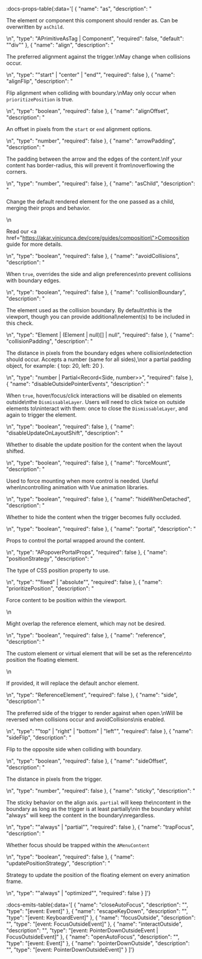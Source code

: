 <!-- This file was automatic generated. Do not edit it manually -->

:docs-props-table{:data='[
  {
    "name": "as",
    "description": "<p>The element or component this component should render as. Can be overwritten by <code>asChild</code>.</p>\n",
    "type": "APrimitiveAsTag | Component",
    "required": false,
    "default": "\"div\""
  },
  {
    "name": "align",
    "description": "<p>The preferred alignment against the trigger.\nMay change when collisions occur.</p>\n",
    "type": "\"start\" | \"center\" | \"end\"",
    "required": false
  },
  {
    "name": "alignFlip",
    "description": "<p>Flip alignment when colliding with boundary.\nMay only occur when <code>prioritizePosition</code> is true.</p>\n",
    "type": "boolean",
    "required": false
  },
  {
    "name": "alignOffset",
    "description": "<p>An offset in pixels from the <code>start</code> or <code>end</code> alignment options.</p>\n",
    "type": "number",
    "required": false
  },
  {
    "name": "arrowPadding",
    "description": "<p>The padding between the arrow and the edges of the content.\nIf your content has border-radius, this will prevent it from\noverflowing the corners.</p>\n",
    "type": "number",
    "required": false
  },
  {
    "name": "asChild",
    "description": "<p>Change the default rendered element for the one passed as a child, merging their props and behavior.</p>\n<p>Read our <a href=\"https://akar.vinicunca.dev/core/guides/composition\">Composition</a> guide for more details.</p>\n",
    "type": "boolean",
    "required": false
  },
  {
    "name": "avoidCollisions",
    "description": "<p>When <code>true</code>, overrides the side and align preferences\nto prevent collisions with boundary edges.</p>\n",
    "type": "boolean",
    "required": false
  },
  {
    "name": "collisionBoundary",
    "description": "<p>The element used as the collision boundary. By default\nthis is the viewport, though you can provide additional\nelement(s) to be included in this check.</p>\n",
    "type": "Element | (Element | null)[] | null",
    "required": false
  },
  {
    "name": "collisionPadding",
    "description": "<p>The distance in pixels from the boundary edges where collision\ndetection should occur. Accepts a number (same for all sides),\nor a partial padding object, for example: { top: 20, left: 20 }.</p>\n",
    "type": "number | Partial<Record<Side, number>>",
    "required": false
  },
  {
    "name": "disableOutsidePointerEvents",
    "description": "<p>When <code>true</code>, hover/focus/click interactions will be disabled on elements outside\nthe <code>DismissableLayer</code>. Users will need to click twice on outside elements to\ninteract with them: once to close the <code>DismissableLayer</code>, and again to trigger the element.</p>\n",
    "type": "boolean",
    "required": false
  },
  {
    "name": "disableUpdateOnLayoutShift",
    "description": "<p>Whether to disable the update position for the content when the layout shifted.</p>\n",
    "type": "boolean",
    "required": false
  },
  {
    "name": "forceMount",
    "description": "<p>Used to force mounting when more control is needed. Useful when\ncontrolling animation with Vue animation libraries.</p>\n",
    "type": "boolean",
    "required": false
  },
  {
    "name": "hideWhenDetached",
    "description": "<p>Whether to hide the content when the trigger becomes fully occluded.</p>\n",
    "type": "boolean",
    "required": false
  },
  {
    "name": "portal",
    "description": "<p>Props to control the portal wrapped around the content.</p>\n",
    "type": "APopoverPortalProps",
    "required": false
  },
  {
    "name": "positionStrategy",
    "description": "<p>The type of CSS position property to use.</p>\n",
    "type": "\"fixed\" | \"absolute\"",
    "required": false
  },
  {
    "name": "prioritizePosition",
    "description": "<p>Force content to be position within the viewport.</p>\n<p>Might overlap the reference element, which may not be desired.</p>\n",
    "type": "boolean",
    "required": false
  },
  {
    "name": "reference",
    "description": "<p>The custom element or virtual element that will be set as the reference\nto position the floating element.</p>\n<p>If provided, it will replace the default anchor element.</p>\n",
    "type": "ReferenceElement",
    "required": false
  },
  {
    "name": "side",
    "description": "<p>The preferred side of the trigger to render against when open.\nWill be reversed when collisions occur and avoidCollisions\nis enabled.</p>\n",
    "type": "\"top\" | \"right\" | \"bottom\" | \"left\"",
    "required": false
  },
  {
    "name": "sideFlip",
    "description": "<p>Flip to the opposite side when colliding with boundary.</p>\n",
    "type": "boolean",
    "required": false
  },
  {
    "name": "sideOffset",
    "description": "<p>The distance in pixels from the trigger.</p>\n",
    "type": "number",
    "required": false
  },
  {
    "name": "sticky",
    "description": "<p>The sticky behavior on the align axis. <code>partial</code> will keep the\ncontent in the boundary as long as the trigger is at least partially\nin the boundary whilst &quot;always&quot; will keep the content in the boundary\nregardless.</p>\n",
    "type": "\"always\" | \"partial\"",
    "required": false
  },
  {
    "name": "trapFocus",
    "description": "<p>Whether focus should be trapped within the <code>AMenuContent</code></p>\n",
    "type": "boolean",
    "required": false
  },
  {
    "name": "updatePositionStrategy",
    "description": "<p>Strategy to update the position of the floating element on every animation frame.</p>\n",
    "type": "\"always\" | \"optimized\"",
    "required": false
  }
]'} 

:docs-emits-table{:data='[
  {
    "name": "closeAutoFocus",
    "description": "",
    "type": "[event: Event]"
  },
  {
    "name": "escapeKeyDown",
    "description": "",
    "type": "[event: KeyboardEvent]"
  },
  {
    "name": "focusOutside",
    "description": "",
    "type": "[event: FocusOutsideEvent]"
  },
  {
    "name": "interactOutside",
    "description": "",
    "type": "[event: PointerDownOutsideEvent | FocusOutsideEvent]"
  },
  {
    "name": "openAutoFocus",
    "description": "",
    "type": "[event: Event]"
  },
  {
    "name": "pointerDownOutside",
    "description": "",
    "type": "[event: PointerDownOutsideEvent]"
  }
]'} 
